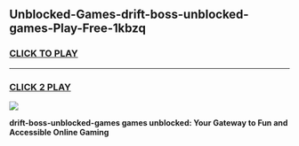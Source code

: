 
## Unblocked-Games-drift-boss-unblocked-games-Play-Free-1kbzq
<h3>
<a href="https://premium76.site?title=drift-boss-unblocked-games&ref=17A">CLICK TO PLAY</a></h3>
<hr>

<h3>
<a href="https://premium76.site?title=drift-boss-unblocked-games&ref=17A">CLICK 2 PLAY</a>
  
</h3>

<a href="https://premium76.site?title=drift-boss-unblocked-games&ref=17A"><img src="https://clearcache.store/games.png"></a>


**drift-boss-unblocked-games games unblocked: Your Gateway to Fun and Accessible Online Gaming**
